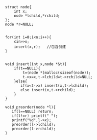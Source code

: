     
    struct node{
        int x;
        node *lchild,*rchild;
    };
    node *r=NULL;
    
    
    for(int i=0;i<n;i++){
        cin>>x;
        insert(x,r);   //包含创建
    }
    
    
    void insert(int x,node *&t){
        if(t==NULL){
            t=(node *)malloc(sizeof(node));
            t->x=x,t->lchild=t->rchild=NULL;
        }else{
           if(x<t->x) insert(x,t->lchild);
           else insert(x,t->rchild);
        }
    }
    
    void preorder(node *l){
       if(l==NULL) return;
       if(l!=r) printf(" ");
       printf("%d",l->x);
       preorder(l->lchild);
       preorder(l->rchild);
    }
    
    
    


    
    
    
    
    
    
    
    
    
    
    
    
    
